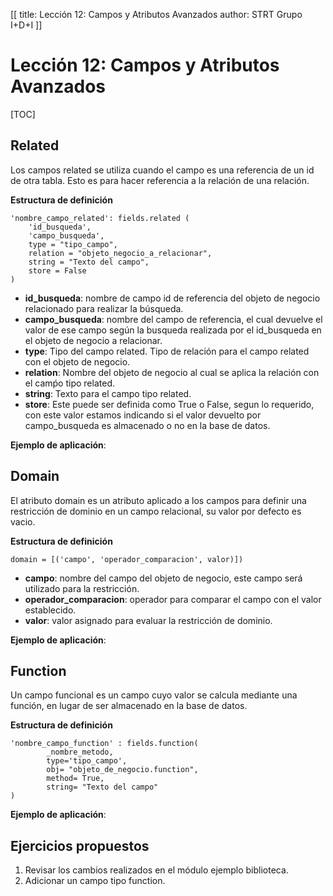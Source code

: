 [[
title: Lección 12: Campos y Atributos Avanzados
author: STRT Grupo I+D+I
]]

Lección 12: Campos y Atributos Avanzados
========================================

[TOC]

Related
-------

Los campos related se utiliza cuando el campo es una referencia de un id de otra tabla. Esto es para hacer referencia a la relación de una relación.


**Estructura de definición**

	'nombre_campo_related': fields.related (
		'id_busqueda',
		'campo_busqueda',
		type = "tipo_campo",
		relation = "objeto_negocio_a_relacionar",
		string = "Texto del campo",
		store = False
	)

* **id_busqueda**: nombre de campo id de referencia del objeto de negocio relacionado para realizar la búsqueda.
* **campo_busqueda**: nombre del campo de referencia, el cual devuelve el valor de ese campo según la busqueda realizada por el id_busqueda en el objeto de negocio a relacionar.
* **type**: Tipo del campo related. Tipo de relación para el campo related con el objeto de negocio.
* **relation**: Nombre del objeto de negocio al cual se aplica la relación con el camṕo tipo related.
* **string**: Texto para el campo tipo related.
* **store**: Este puede ser definida como True o False, segun lo requerido, con este valor estamos indicando si el valor devuelto por campo_busqueda es almacenado o no en la base de datos.

**Ejemplo de aplicación**:


Domain
------

El atributo domain es un atributo aplicado a los campos para definir una restricción de dominio en un campo relacional, su valor por defecto es vacio.

**Estructura de definición**

	domain = [('campo', 'operador_comparacion', valor)])

* **campo**: nombre del campo del objeto de negocio, este campo será utilizado para la restricción.
* **operador_comparacion**: operador para comparar el campo con el valor establecido.
* **valor**: valor asignado para evaluar la restricción de dominio.

**Ejemplo de aplicación**:

Function
--------

Un campo funcional es un campo cuyo valor se calcula mediante una función, en lugar de ser almacenado en la base de datos.

**Estructura de definición**

	'nombre_campo_function' : fields.function(
            _nombre_metodo,
            type='tipo_campo',
            obj= "objeto_de_negocio.function",
            method= True,
            string= "Texto del campo"
	)

**Ejemplo de aplicación**:

Ejercicios propuestos
---------------------

1. Revisar los cambios realizados en el módulo ejemplo biblioteca.
1. Adicionar un campo tipo function.
